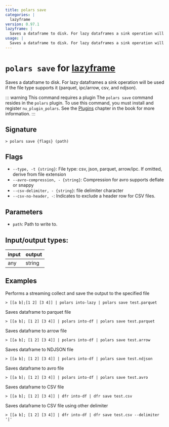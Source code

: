 ```yaml
---
title: polars save
categories: |
  lazyframe
version: 0.97.1
lazyframe: |
  Saves a dataframe to disk. For lazy dataframes a sink operation will be used if the file type supports it (parquet, ipc/arrow, csv, and ndjson).
usage: |
  Saves a dataframe to disk. For lazy dataframes a sink operation will be used if the file type supports it (parquet, ipc/arrow, csv, and ndjson).
---
```

<!-- This file is automatically generated. Please edit the command in https://github.com/nushell/nushell instead. -->

# `polars save` for [lazyframe](/commands/categories/lazyframe.md)

<div class='command-title'>Saves a dataframe to disk. For lazy dataframes a sink operation will be used if the file type supports it (parquet, ipc&#x2f;arrow, csv, and ndjson).</div>

::: warning This command requires a plugin
The `polars save` command resides in the `polars` plugin.
To use this command, you must install and register `nu_plugin_polars`.
See the [Plugins](/book/plugins.html) chapter in the book for more information.
:::

## Signature

```> polars save {flags} (path)```

## Flags

 -  `--type, -t {string}`: File type: csv, json, parquet, arrow/ipc. If omitted, derive from file extension
 -  `--avro-compression, - {string}`: Compression for avro supports deflate or snappy
 -  `--csv-delimiter, - {string}`: file delimiter character
 -  `--csv-no-header, -`: Indicates to exclude a header row for CSV files.

## Parameters

 -  `path`: Path to write to.


## Input/output types:

| input | output |
| ----- | ------ |
| any   | string |

## Examples

Performs a streaming collect and save the output to the specified file
```nu
> [[a b];[1 2] [3 4]] | polars into-lazy | polars save test.parquet

```

Saves dataframe to parquet file
```nu
> [[a b]; [1 2] [3 4]] | polars into-df | polars save test.parquet

```

Saves dataframe to arrow file
```nu
> [[a b]; [1 2] [3 4]] | polars into-df | polars save test.arrow

```

Saves dataframe to NDJSON file
```nu
> [[a b]; [1 2] [3 4]] | polars into-df | polars save test.ndjson

```

Saves dataframe to avro file
```nu
> [[a b]; [1 2] [3 4]] | polars into-df | polars save test.avro

```

Saves dataframe to CSV file
```nu
> [[a b]; [1 2] [3 4]] | dfr into-df | dfr save test.csv

```

Saves dataframe to CSV file using other delimiter
```nu
> [[a b]; [1 2] [3 4]] | dfr into-df | dfr save test.csv --delimiter '|'

```
